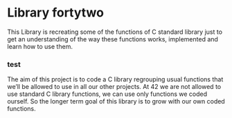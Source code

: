 # Library fortytwo
This Library is recreating some of the functions of C standard library just to get an understanding of the way these functions works, 
implemented and learn how to use them. 
### test
The aim of this project is to code a C library regrouping usual functions that we’ll be allowed to use in all our other projects. 
At 42 we are not allowed to use standard C library functions, we can use only functions we coded ourself. 
So the longer term goal of this library is to grow with our own coded functions.
